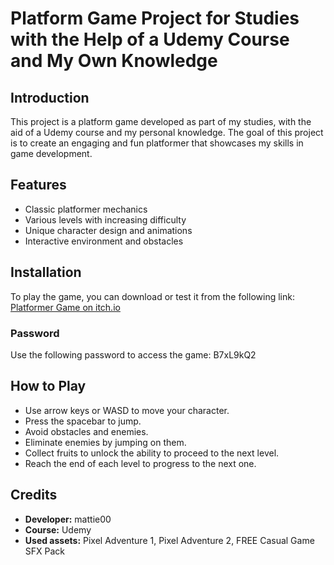 # Platform Game Project for Studies with the Help of a Udemy Course and My Own Knowledge

## Introduction
This project is a platform game developed as part of my studies, with the aid of a Udemy course and my personal knowledge. The goal of this project is to create an engaging and fun platformer that showcases my skills in game development.

## Features
- Classic platformer mechanics
- Various levels with increasing difficulty
- Unique character design and animations
- Interactive environment and obstacles

## Installation
To play the game, you can download or test it from the following link:
[Platformer Game on itch.io](https://mattie00.itch.io/platformer-game)

### Password
Use the following password to access the game: B7xL9kQ2

## How to Play
- Use arrow keys or WASD to move your character.
- Press the spacebar to jump.
- Avoid obstacles and enemies.
- Eliminate enemies by jumping on them.
- Collect fruits to unlock the ability to proceed to the next level.
- Reach the end of each level to progress to the next one.

## Credits
- **Developer:** mattie00
- **Course:** Udemy
- **Used assets:** Pixel Adventure 1, Pixel Adventure 2, FREE Casual Game SFX Pack

